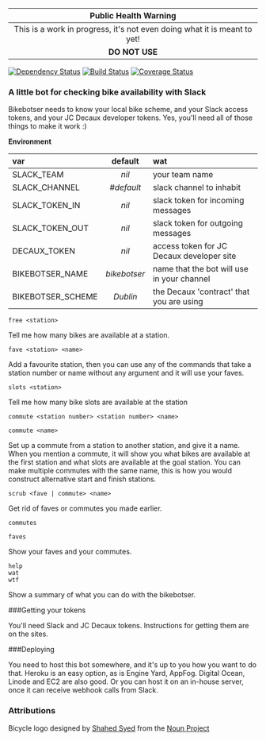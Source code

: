 
|Public Health Warning|
|:-:|
|This is a work in progress, it's not even doing what it is meant to yet!
|**DO NOT USE**

[![Dependency Status](https://gemnasium.com/oisin/bikebotser.svg)](https://gemnasium.com/oisin/bikebotser)
[![Build Status](https://travis-ci.org/oisin/bikebotser.svg)](https://travis-ci.org/oisin/bikebotser)
[![Coverage Status](https://coveralls.io/repos/oisin/bikebotser/badge.png?branch=master)](https://coveralls.io/r/oisin/bikebotser?branch=master)

### A little bot for checking bike availability with Slack

Bikebotser needs to know your local bike scheme, and your Slack access tokens, and your JC Decaux developer tokens.
Yes, you'll need all of those things to make it work :)

**Environment**

var|default|wat
:--|:-:|:--
SLACK_TEAM | *nil* | your team name
SLACK_CHANNEL | *#default* | slack channel to inhabit
SLACK_TOKEN_IN | *nil* | slack token for incoming messages
SLACK_TOKEN_OUT | *nil* | slack token for outgoing messages
DECAUX_TOKEN | *nil* | access token for JC Decaux developer site
BIKEBOTSER_NAME | *bikebotser* | name that the bot will use in your channel
BIKEBOTSER_SCHEME | *Dublin* | the Decaux 'contract' that you are using


    free <station>

Tell me how many bikes are available at a station.

    fave <station> <name>

Add a favourite station, then you can use any of the commands that take a station number or
name without any argument and it will use your faves.

    slots <station>

Tell me how many bike slots are available at the station

    commute <station number> <station number> <name>

    commute <name>

Set up a commute from a station to another station, and give it a name. When you mention a commute,
it will show you what bikes are available at the first station and what slots are available at
the goal station. You can make multiple commutes with the same name, this is how you would construct
alternative start and finish stations.

    scrub <fave | commute> <name>

Get rid of faves or commutes you made earlier.

    commutes

    faves

Show your faves and your commutes.

    help
    wat
    wtf

Show a summary of what you can do with the bikebotser.

###Getting your tokens

You'll need Slack and JC Decaux tokens. Instructions for getting them are on the sites.

###Deploying

You need to host this bot somewhere, and it's up to you how you want to do that. Heroku is an
easy option, as is Engine Yard, AppFog. Digital Ocean, Linode and EC2 are also good. Or you can
host it on an in-house server, once it can receive webhook calls from Slack.

### Attributions

Bicycle logo designed by [Shahed Syed](http://www.thenounproject.com/dehahs) from
the [Noun Project](http://www.thenounproject.com)
